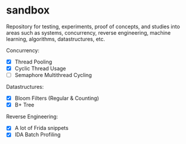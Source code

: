# sandbox
Repository for testing, experiments, proof of concepts, and studies into areas such as systems, concurrency, reverse engineering, machine learning, algorithms, datastructures, etc. 

Concurrency:
- [X] Thread Pooling
- [X] Cyclic Thread Usage
- [ ] Semaphore Multithread Cycling

Datastructures:
- [X] Bloom Filters (Regular & Counting)
- [X] B+ Tree

Reverse Engineering:
- [X] A lot of Frida snippets
- [X] IDA Batch Profiling 
